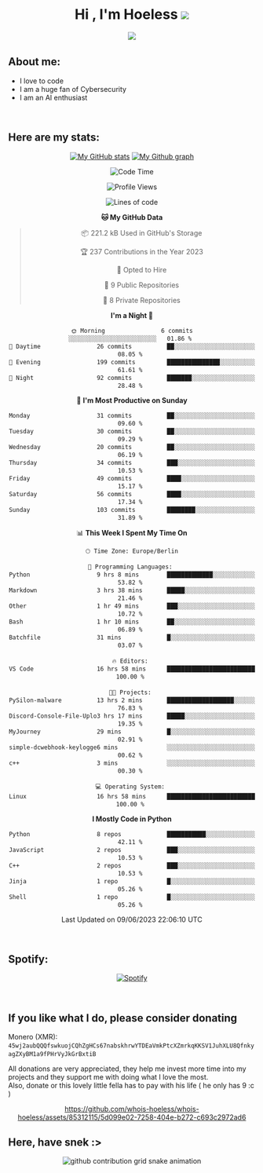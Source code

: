 <h1 align="center">Hi , I'm Hoeless <img src="https://media.giphy.com/media/hvRJCLFzcasrR4ia7z/giphy.gif" width="35"></h1>
<p align="center">
  <a href="https://github.com/whois-hoeless"><img src="https://readme-typing-svg.demolab.com?font=Roboto+Mono&weight=300&size=28&duration=4000&pause=100&color=C109F7&center=true&vCenter=true&width=580&height=127&lines=I'm+a+programmer;I'm+an+AI+enthusiast;I'm+a+big+fan+of+Neural+Networks;I'm+interested+in+Computer+Science;I+love+Cybersecurity;By+the+way+I+use+Arch+%F0%9F%92%80"></a>
</p>

## About me:

- I love to code
- I am a huge fan of Cybersecurity
- I am an AI enthusiast 

<br>

## Here are my stats:

<div align="center">
    
 [![My GitHub stats](https://github-readme-stats.vercel.app/api?username=whois-hoeless&count_private=true&show_icons=true&theme=radical)](https://github.com/whois-hoeless)
 [![My Github graph](http://github-profile-summary-cards.vercel.app/api/cards/profile-details?username=whois-hoeless&theme=radical)](https://github.com/whois-hoeless)

<!--START_SECTION:waka-->
![Code Time](http://img.shields.io/badge/Code%20Time-32%20hrs%202%20mins-blue)

![Profile Views](http://img.shields.io/badge/Profile%20Views-8-blue)

![Lines of code](https://img.shields.io/badge/From%20Hello%20World%20I%27ve%20Written-33.7%20thousand%20lines%20of%20code-blue)

**🐱 My GitHub Data** 

> 📦 221.2 kB Used in GitHub's Storage 
 > 
> 🏆 237 Contributions in the Year 2023
 > 
> 💼 Opted to Hire
 > 
> 📜 9 Public Repositories 
 > 
> 🔑 8 Private Repositories 
 > 
**I'm a Night 🦉** 

```text
🌞 Morning                6 commits           ░░░░░░░░░░░░░░░░░░░░░░░░░   01.86 % 
🌆 Daytime                26 commits          ██░░░░░░░░░░░░░░░░░░░░░░░   08.05 % 
🌃 Evening                199 commits         ███████████████░░░░░░░░░░   61.61 % 
🌙 Night                  92 commits          ███████░░░░░░░░░░░░░░░░░░   28.48 % 
```
📅 **I'm Most Productive on Sunday** 

```text
Monday                   31 commits          ██░░░░░░░░░░░░░░░░░░░░░░░   09.60 % 
Tuesday                  30 commits          ██░░░░░░░░░░░░░░░░░░░░░░░   09.29 % 
Wednesday                20 commits          ██░░░░░░░░░░░░░░░░░░░░░░░   06.19 % 
Thursday                 34 commits          ███░░░░░░░░░░░░░░░░░░░░░░   10.53 % 
Friday                   49 commits          ████░░░░░░░░░░░░░░░░░░░░░   15.17 % 
Saturday                 56 commits          ████░░░░░░░░░░░░░░░░░░░░░   17.34 % 
Sunday                   103 commits         ████████░░░░░░░░░░░░░░░░░   31.89 % 
```


📊 **This Week I Spent My Time On** 

```text
🕑︎ Time Zone: Europe/Berlin

💬 Programming Languages: 
Python                   9 hrs 8 mins        █████████████░░░░░░░░░░░░   53.82 % 
Markdown                 3 hrs 38 mins       █████░░░░░░░░░░░░░░░░░░░░   21.46 % 
Other                    1 hr 49 mins        ███░░░░░░░░░░░░░░░░░░░░░░   10.72 % 
Bash                     1 hr 10 mins        ██░░░░░░░░░░░░░░░░░░░░░░░   06.89 % 
Batchfile                31 mins             █░░░░░░░░░░░░░░░░░░░░░░░░   03.07 % 

🔥 Editors: 
VS Code                  16 hrs 58 mins      █████████████████████████   100.00 % 

🐱‍💻 Projects: 
PySilon-malware          13 hrs 2 mins       ███████████████████░░░░░░   76.83 % 
Discord-Console-File-Uplo3 hrs 17 mins       █████░░░░░░░░░░░░░░░░░░░░   19.35 % 
MyJourney                29 mins             █░░░░░░░░░░░░░░░░░░░░░░░░   02.91 % 
simple-dcwebhook-keylogge6 mins              ░░░░░░░░░░░░░░░░░░░░░░░░░   00.62 % 
c++                      3 mins              ░░░░░░░░░░░░░░░░░░░░░░░░░   00.30 % 

💻 Operating System: 
Linux                    16 hrs 58 mins      █████████████████████████   100.00 % 
```

**I Mostly Code in Python** 

```text
Python                   8 repos             ███████████░░░░░░░░░░░░░░   42.11 % 
JavaScript               2 repos             ███░░░░░░░░░░░░░░░░░░░░░░   10.53 % 
C++                      2 repos             ███░░░░░░░░░░░░░░░░░░░░░░   10.53 % 
Jinja                    1 repo              █░░░░░░░░░░░░░░░░░░░░░░░░   05.26 % 
Shell                    1 repo              █░░░░░░░░░░░░░░░░░░░░░░░░   05.26 % 
```




 Last Updated on 09/06/2023 22:06:10 UTC
<!--END_SECTION:waka-->
</div>
<br>

## Spotify:

<div align="center">

[![Spotify](https://whois-hoeless.vercel.app/api/spotify?background_color=0d1117&border_color=090d13)](https://open.spotify.com/user/heanchenhorst)
</div>

<br>

## If you like what I do, please consider donating

Monero (XMR): ```45wj2aubQQQfswkuojCQhZgHCs67nabskhrwYTDEaVmkPtcXZmrkqKKSV1JuhXLU8QfnkyagZXyBM1a9fPHrVyJkGrBxtiB```

All donations are very appreciated, they help me invest more time into my projects and they support me with doing what I love the most.  
Also, donate or this lovely little fella has to pay with his life (  he only has 9 :c  )

<div align="center">


https://github.com/whois-hoeless/whois-hoeless/assets/85312115/5d099e02-7258-404e-b272-c693c2972ad6


</div>

## Here, have snek :>
<div align="center">
<picture>
  <source media="(prefers-color-scheme: dark)" srcset="https://raw.githubusercontent.com/whois-hoeless/whois-hoeless/output/github-contribution-grid-snake-dark.svg">
  <source media="(prefers-color-scheme: light)" srcset="https://raw.githubusercontent.com/whois-hoeless/whois-hoeless/output/github-contribution-grid-snake.svg">
  <img alt="github contribution grid snake animation" src="https://raw.githubusercontent.com/whois-hoeless/whois-hoeless/output/github-contribution-grid-snake.svg">
</div>
